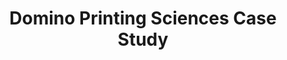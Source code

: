 ---
layout: project
title:  Domino Printing Sciences Case Study
client: Domino Printing Sciences
thumbnail: domino-thumbnail.jpg
tags:
- Case Study
---